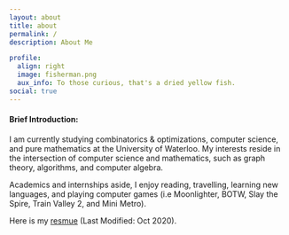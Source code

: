 ```yaml
---
layout: about
title: about
permalink: /
description: About Me

profile:
  align: right
  image: fisherman.png
  aux_info: To those curious, that's a dried yellow fish.
social: true
---
```

#### Brief Introduction:
I am currently studying combinatorics & optimizations, computer science, and pure mathematics at the University of Waterloo. My interests reside in the intersection of computer science and mathematics, such as graph theory, algorithms, and computer algebra.

Academics and internships aside, I enjoy reading, travelling, learning new languages, and playing computer games (i.e Moonlighter, BOTW, Slay the Spire, Train Valley 2, and Mini Metro).

Here is my [resmue](https://raw.githubusercontent.com/lazypanda10117/resume/master/resume.pdf) (Last Modified: Oct 2020).
